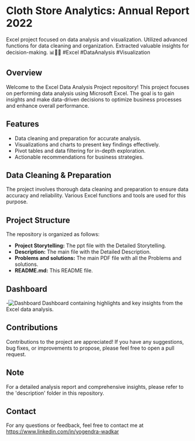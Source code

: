 # Cloth Store Analytics: Annual Report 2022
Excel project focused on data analysis and visualization. Utilized advanced functions for data cleaning and organization. Extracted valuable insights for decision-making. 📊💼🚀 #Excel #DataAnalysis #Visualization

 
## Overview

Welcome to the Excel Data Analysis Project repository! This project focuses on performing data analysis using Microsoft Excel. The goal is to gain insights and make data-driven decisions to optimize business processes and enhance overall performance.

## Features

- Data cleaning and preparation for accurate analysis.
- Visualizations and charts to present key findings effectively.
- Pivot tables and data filtering for in-depth exploration.
- Actionable recommendations for business strategies.

## Data Cleaning & Preparation

The project involves thorough data cleaning and preparation to ensure data accuracy and reliability. Various Excel functions and tools are used for this purpose.

## Project Structure

The repository is organized as follows:

- **Project Storytelling:** The ppt file with the Detailed Storytelling.
- **Description:** The main file with the Detailed Description.
- **Problems and solutions:** The main PDF file with all the Problems and solutions.
- **README.md:** This README file.
  

## Dashboard

-![Dashboard](https://github.com/Yogendra-Wadkar/Excel-Sales-Project/assets/134367735/40775323-ca96-4974-8eae-08203d57567f) Dashboard containing highlights and key insights from the Excel data analysis.

## Contributions

Contributions to the project are appreciated! If you have any suggestions, bug fixes, or improvements to propose, please feel free to open a pull request.

## Note

For a detailed analysis report and comprehensive insights, please refer to the 'description' folder in this repository.

## Contact

For any questions or feedback, feel free to contact me at https://www.linkedin.com/in/yogendra-wadkar
